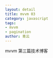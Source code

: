```yaml
---
layout: detail
title: mvvm 03
category: javascript
tags:
- mvvm
- pagination
author: 青云
---
```


mvvm 第三篇技术博客